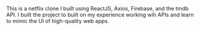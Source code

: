 This is a netflix clone I built using ReactJS, Axios, Firebase, and the tmdb API. I built the project to built on my experience working wih APIs and learn to mimic the UI of high-quality web apps. 
